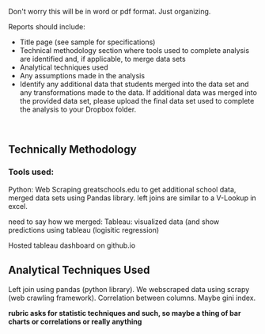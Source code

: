 Don't worry this will be in word or pdf format. Just organizing. 

Reports should include: 
* Title page (see sample for specifications)
* Technical methodology section where tools used to complete analysis are identified and, if
applicable, to merge data sets
* Analytical techniques used
* Any assumptions made in the analysis
* Identify any additional data that students merged into the data set and any transformations
made to the data. If additional data was merged into the provided data set, please upload the final data set used to complete the analysis to your Dropbox folder.
<br>


## Technically Methodology

### Tools used: 

Python: Web Scraping greatschools.edu to get additional school data, merged data sets using Pandas library. left joins are similar to a V-Lookup in excel. 
<br>

need to say how we merged: 
Tableau: visualized data (and show predictions using tableau (logisitic regression)
<br> 

Hosted tableau dashboard on github.io 

## Analytical Techniques Used


Left join using pandas (python library). We webscraped data using scrapy (web crawling framework). Correlation between columns. Maybe gini index. 

<b>rubric asks for statistic techniques and such, so maybe a thing of bar charts or correlations or really anything </b>




